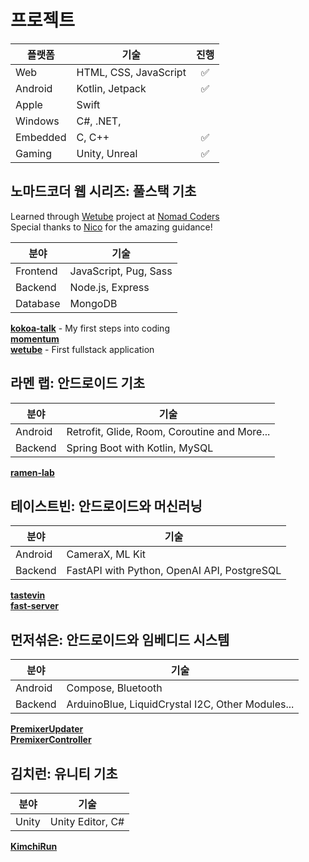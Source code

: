 # 프로젝트

| 플랫폼   | 기술                  | 진행 |
| -------- | --------------------- | :--: |
| Web      | HTML, CSS, JavaScript |  ✅  |
| Android  | Kotlin, Jetpack       |  ✅  |
| Apple    | Swift                 |      |
| Windows  | C#, .NET,             |      |
| Embedded | C, C++                |  ✅  |
| Gaming   | Unity, Unreal         |  ✅  |

## 노마드코더 웹 시리즈: 풀스택 기초

Learned through [Wetube](https://github.com/yurucoder/wetube) project at [Nomad Coders](https://nomadcoders.co/wetube)  
Special thanks to [Nico](https://github.com/serranoarevalo) for the amazing guidance!

| 분야     | 기술                  |
| -------- | --------------------- |
| Frontend | JavaScript, Pug, Sass |
| Backend  | Node.js, Express      |
| Database | MongoDB               |

[**kokoa-talk**](https://github.com/yurucoder/kokoa-talk) - My first steps into coding  
[**momentum**](https://github.com/yurucoder/momentum)  
[**wetube**](https://github.com/yurucoder/wetube) - First fullstack application

## 라멘 랩: 안드로이드 기초

| 분야    | 기술                                         |
| ------- | -------------------------------------------- |
| Android | Retrofit, Glide, Room, Coroutine and More... |
| Backend | Spring Boot with Kotlin, MySQL               |

[**ramen-lab**](https://github.com/yurucoder/ramen-lab)

## 테이스트빈: 안드로이드와 머신러닝

| 분야    | 기술                                        |
| ------- | ------------------------------------------- |
| Android | CameraX, ML Kit                             |
| Backend | FastAPI with Python, OpenAI API, PostgreSQL |

[**tastevin**](https://github.com/yurucoder/tastevin)  
[**fast-server**](https://github.com/yurucoder/fast-server)

## 먼저섞은: 안드로이드와 임베디드 시스템

| 분야    | 기술                                             |
| ------- | ------------------------------------------------ |
| Android | Compose, Bluetooth                               |
| Backend | ArduinoBlue, LiquidCrystal I2C, Other Modules... |

[**PremixerUpdater**](https://github.com/yurucoder/PremixerUpdater)  
[**PremixerController**](https://github.com/yurucoder/PremixerController)

## 김치런: 유니티 기초

| 분야  | 기술             |
| ----- | ---------------- |
| Unity | Unity Editor, C# |

[**KimchiRun**](https://github.com/yurucoder/KimchiRun)

